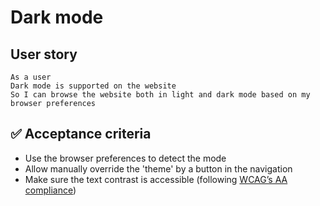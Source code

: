 # Dark mode

## User story

```
As a user
Dark mode is supported on the website
So I can browse the website both in light and dark mode based on my browser preferences
```

## ✅ Acceptance criteria

- Use the browser preferences to detect the mode
- Allow manually override the 'theme' by a button in the navigation
- Make sure the text contrast is accessible (following [WCAG’s AA compliance](https://www.w3.org/WAI/standards-guidelines/wcag/))
